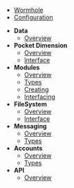 * [Wormhole](README.md)
* [Configuration](configuration.md)
- **Data**
    - [Overview](data/overview.md)
- **Pocket Dimension**
   - [Overview](cacher/overview.md)
   - [Interface](cacher/interface.md)
- **Modules**
    - [Overview](modules/overview)
    - [Types](modules/types.md)
    - [Creating](modules/create.md)
    - [Interfacing](modules/interfacing.md)
- **FileSystem**
    - [Overview](filesystem/overview.md)
    - [Interface](filesystem/interface.md)
- **Messaging**
    - [Overview](messaging/overview.md)
    - [Types](messaging/types.md)
- **Accounts**
    - [Overview](accounts/overview.md)
    - [Types](accounts/types.md)
- **API**
    - [Overview](api/overview.md)